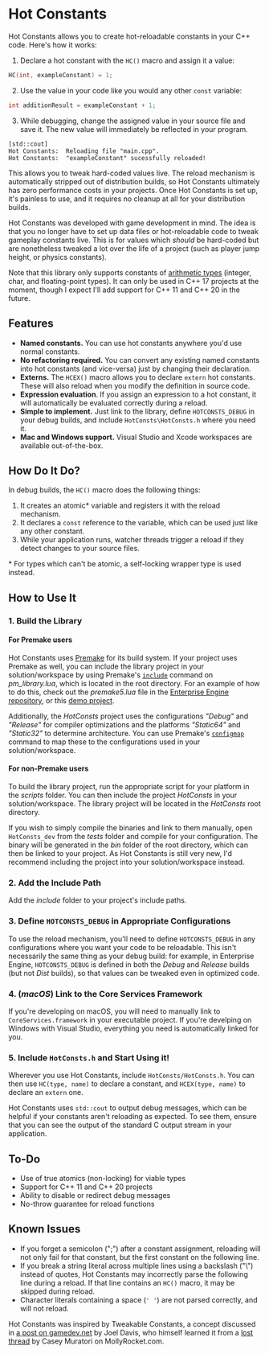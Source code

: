 # Hot Constants

Hot Constants allows you to create hot-reloadable constants in your C++ code.  Here's how it works:

1. Declare a hot constant with the `HC()` macro and assign it a value:
```cpp
HC(int, exampleConstant) = 1;
```
2. Use the value in your code like you would any other `const` variable:
```cpp
int additionResult = exampleConstant + 1;
```
3. While debugging, change the assigned value in your source file and save it.  The new value will immediately be reflected in your program.
```
[std::cout]
Hot Constants:  Reloading file "main.cpp".
Hot Constants:  "exampleConstant" sucessfully reloaded!
```

This allows you to tweak hard-coded values live.  The reload mechanism is automatically stripped out of distribution builds, so Hot Constants ultimately has zero performance costs in your projects.  Once Hot Constants is set up, it's painless to use, and it requires no cleanup at all for your distribution builds.

Hot Constants was developed with game development in mind.  The idea is that you no longer have to set up data files or hot-reloadable code to tweak gameplay constants live.  This is for values which *should* be hard-coded but are nonetheless tweaked a lot over the life of a project (such as player jump height, or physics constants).

Note that this library only supports constants of [arithmetic types](https://en.cppreference.com/w/c/language/arithmetic_types) (integer, char, and floating-point types).  It can only be used in C++ 17 projects at the moment, though I expect I'll add support for C++ 11 and C++ 20 in the future.

## Features

* **Named constants.**  You can use hot constants anywhere you'd use normal constants.
* **No refactoring required.**  You can convert any existing named constants into hot constants (and vice-versa) just by changing their declaration.
* **Externs.**  The `HCEX()` macro allows you to declare `extern` hot constants.  These will also reload when you modify the definition in source code.
* **Expression evaluation**.  If you assign an expression to a hot constant, it will automatically be evaluated correctly during a reload.
* **Simple to implement.**  Just link to the library, define `HOTCONSTS_DEBUG` in your debug builds, and include  `HotConsts\HotConsts.h` where you need it.
* **Mac and Windows support.**  Visual Studio and Xcode workspaces are available out-of-the-box.

## How Do It Do?

In debug builds, the `HC()` macro does the following things:

1. It creates an atomic* variable and registers it with the reload mechanism.
2. It declares a `const` reference to the variable, which can be used just like any other constant.
3. While your application runs, watcher threads trigger a reload if they detect changes to your source files.

\* For types which can't be atomic, a self-locking wrapper type is used instead.

## How to Use It
### 1. Build the Library
#### For Premake users

Hot Constants uses [Premake](https://premake.github.io/) for its build system.  If your project uses Premake as well, you can include the library project in your solution/workspace by using Premake's [`include`](https://github.com/premake/premake-core/wiki/include) command on *pm_library.lua*, which is located in the root directory.  For an example of how to do this, check out the *premake5.lua* file in the [Enterprise Engine repository](https://github.com/theOtherMichael/Enterprise), or this [demo project](https://github.com/theOtherMichael/HotConsts_Demo).

Additionally, the *HotConsts* project uses the configurations *"Debug"* and *"Release"* for compiler optimizations and the platforms *"Static64"* and *"Static32"* to determine architecture.  You can use Premake's [`configmap`](https://github.com/premake/premake-core/wiki/configmap) command to map these to the configurations used in your solution/workspace.

#### For non-Premake users

To build the library project, run the appropriate script for your platform in the *scripts* folder.  You can then include the project *HotConsts* in your solution/workspace.  The library project will be located in the *HotConsts* root directory.

If you wish to simply compile the binaries and link to them manually, open `HotConsts_dev` from the *tests* folder and compile for your configuration.  The binary will be generated in the *bin* folder of the root directory, which can then be linked to your project.  As Hot Constants is still very new, I'd recommend including the project into your solution/workspace instead.

### 2. Add the Include Path

Add the *include* folder to your project's include paths.

### 3. Define `HOTCONSTS_DEBUG` in Appropriate Configurations

To use the reload mechanism, you'll need to define `HOTCONSTS_DEBUG` in any configurations where you want your code to be reloadable.  This isn't necessarily the same thing as your debug build: for example, in Enterprise Engine, `HOTCONSTS_DEBUG` is defined in both the *Debug* and *Release* builds (but not *Dist* builds), so that values can be tweaked even in optimized code.

### 4. (*macOS*) Link to the Core Services Framework

If you're developing on macOS, you will need to manually link to `CoreServices.framework` in your executable project.  If you're develping on Windows with Visual Studio, everything you need is automatically linked for you.

### 5. Include `HotConsts.h` and Start Using it!

Wherever you use Hot Constants, include `HotConsts/HotConsts.h`.  You can then use `HC(type, name)` to declare a constant, and `HCEX(type, name)` to declare an `extern` one.

Hot Constants uses `std::cout` to output debug messages, which can be helpful if your constants aren't reloading as expected.  To see them, ensure that you can see the output of the standard C output stream in your application.

## To-Do
* Use of true atomics (non-locking) for viable types
* Support for C++ 11 and C++ 20 projects
* Ability to disable or redirect debug messages
* No-throw guarantee for reload functions

## Known Issues

* If you forget a semicolon (\";\") after a constant assignment, reloading will not only fail for that constant, but the first constant on the following line.
* If you break a string literal across multiple lines using a backslash (\"\\\") instead of quotes, Hot Constants may incorrectly parse the following line during a reload.  If that line contains an `HC()` macro, it may be skipped during reload.
* Character literals containing a space (`' '`) are not parsed correctly, and will not reload.

Hot Constants was inspired by Tweakable Constants, a concept discussed in [a post on gamedev.net](https://www.gamedev.net/tutorials/programming/general-and-gameplay-programming/tweakable-constants-r2731/) by Joel Davis, who himself learned it from a [lost thread](https://mollyrocket.com/forums/viewtopic.php?p=3355) by Casey Muratori on MollyRocket.com.